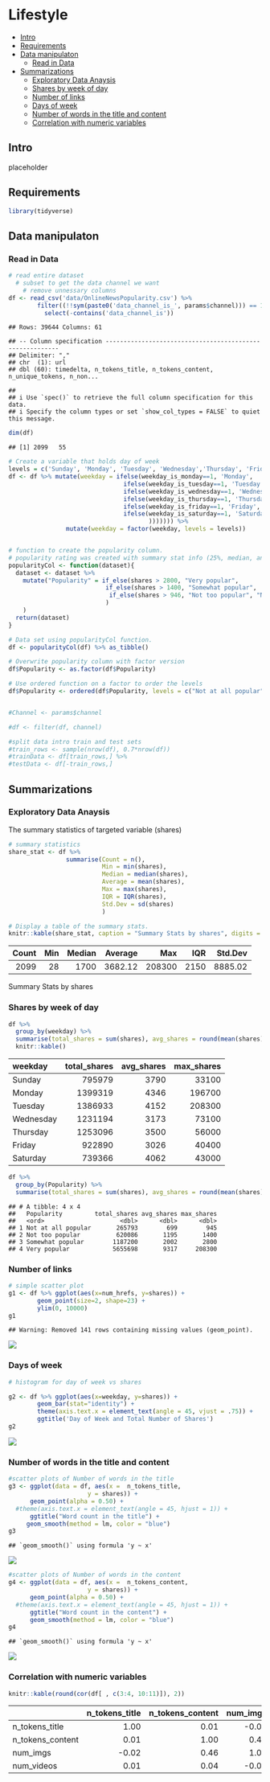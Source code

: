 Lifestyle
================

-   [Intro](#intro)
-   [Requirements](#requirements)
-   [Data manipulaton](#data-manipulaton)
    -   [Read in Data](#read-in-data)
-   [Summarizations](#summarizations)
    -   [Exploratory Data Anaysis](#exploratory-data-anaysis)
    -   [Shares by week of day](#shares-by-week-of-day)
    -   [Number of links](#number-of-links)
    -   [Days of week](#days-of-week)
    -   [Number of words in the title and
        content](#number-of-words-in-the-title-and-content)
    -   [Correlation with numeric
        variables](#correlation-with-numeric-variables)

## Intro

placeholder

## Requirements

``` r
library(tidyverse)
```

## Data manipulaton

### Read in Data

``` r
# read entire dataset
  # subset to get the data channel we want
    # remove unnessary columns
df <- read_csv('data/OnlineNewsPopularity.csv') %>%
        filter((!!sym(paste0('data_channel_is_', params$channel))) == 1) %>%
          select(-contains('data_channel_is'))
```

    ## Rows: 39644 Columns: 61

    ## -- Column specification ---------------------------------------------------------
    ## Delimiter: ","
    ## chr  (1): url
    ## dbl (60): timedelta, n_tokens_title, n_tokens_content, n_unique_tokens, n_non...

    ## 
    ## i Use `spec()` to retrieve the full column specification for this data.
    ## i Specify the column types or set `show_col_types = FALSE` to quiet this message.

``` r
dim(df)
```

    ## [1] 2099   55

``` r
# Create a variable that holds day of week
levels = c('Sunday', 'Monday', 'Tuesday', 'Wednesday','Thursday', 'Friday', 'Saturday')
df <- df %>% mutate(weekday = ifelse(weekday_is_monday==1, 'Monday', 
                                ifelse(weekday_is_tuesday==1, 'Tuesday',
                                ifelse(weekday_is_wednesday==1, 'Wednesday',
                                ifelse(weekday_is_thursday==1, 'Thursday', 
                                ifelse(weekday_is_friday==1, 'Friday',
                                ifelse(weekday_is_saturday==1, 'Saturday', 'Sunday'
                                       ))))))) %>%
                mutate(weekday = factor(weekday, levels = levels))


# function to create the popularity column. 
# popularity rating was created with summary stat info (25%, median, and 75%)
popularityCol <- function(dataset){
  dataset <- dataset %>% 
    mutate("Popularity" = if_else(shares > 2800, "Very popular",
                           if_else(shares > 1400, "Somewhat popular", 
                            if_else(shares > 946, "Not too popular", "Not at all popular")) 
                           )
    )            
  return(dataset)
}

# Data set using popularityCol function.
df <- popularityCol(df) %>% as_tibble()

# Overwrite popularity column with factor version
df$Popularity <- as.factor(df$Popularity)

# Use ordered function on a factor to order the levels
df$Popularity <- ordered(df$Popularity, levels = c("Not at all popular", "Not too popular", "Somewhat popular", "Very popular"))


#Channel <- params$channel

#df <- filter(df, channel)

#split data intro train and test sets
#train_rows <- sample(nrow(df), 0.7*nrow(df))
#trainData <- df[train_rows,] %>%
#testData <- df[-train_rows,] 
```

## Summarizations

### Exploratory Data Anaysis

The summary statistics of targeted variable (shares)

``` r
# summary statistics
share_stat <- df %>% 
                summarise(Count = n(),
                          Min = min(shares), 
                          Median = median(shares),
                          Average = mean(shares),
                          Max = max(shares),
                          IQR = IQR(shares),
                          Std.Dev = sd(shares)
                          )

# Display a table of the summary stats.
knitr::kable(share_stat, caption = "Summary Stats by shares", digits = 2)
```

| Count | Min | Median | Average |    Max |  IQR | Std.Dev |
|------:|----:|-------:|--------:|-------:|-----:|--------:|
|  2099 |  28 |   1700 | 3682.12 | 208300 | 2150 | 8885.02 |

Summary Stats by shares

### Shares by week of day

``` r
df %>%
  group_by(weekday) %>%
  summarise(total_shares = sum(shares), avg_shares = round(mean(shares)), max_shares = max(shares)) %>%
  knitr::kable()
```

| weekday   | total\_shares | avg\_shares | max\_shares |
|:----------|--------------:|------------:|------------:|
| Sunday    |        795979 |        3790 |       33100 |
| Monday    |       1399319 |        4346 |      196700 |
| Tuesday   |       1386933 |        4152 |      208300 |
| Wednesday |       1231194 |        3173 |       73100 |
| Thursday  |       1253096 |        3500 |       56000 |
| Friday    |        922890 |        3026 |       40400 |
| Saturday  |        739366 |        4062 |       43000 |

``` r
df %>% 
  group_by(Popularity) %>%
  summarise(total_shares = sum(shares), avg_shares = round(mean(shares)), max_shares = max(shares))
```

    ## # A tibble: 4 x 4
    ##   Popularity         total_shares avg_shares max_shares
    ##   <ord>                     <dbl>      <dbl>      <dbl>
    ## 1 Not at all popular       265793        699        945
    ## 2 Not too popular          620086       1195       1400
    ## 3 Somewhat popular        1187200       2002       2800
    ## 4 Very popular            5655698       9317     208300

### Number of links

``` r
# simple scatter plot
g1 <- df %>% ggplot(aes(x=num_hrefs, y=shares)) +
        geom_point(size=2, shape=23) +
        ylim(0, 10000)
g1
```

    ## Warning: Removed 141 rows containing missing values (geom_point).

![](lifestyle_files/figure-gfm/1_eda-1.png)<!-- -->

### Days of week

``` r
# histogram for day of week vs shares

g2 <- df %>% ggplot(aes(x=weekday, y=shares)) +
        geom_bar(stat="identity") + 
        theme(axis.text.x = element_text(angle = 45, vjust = .75)) +
        ggtitle('Day of Week and Total Number of Shares')
g2
```

![](lifestyle_files/figure-gfm/2_eda-1.png)<!-- -->

### Number of words in the title and content

``` r
#scatter plots of Number of words in the title
g3 <- ggplot(data = df, aes(x =  n_tokens_title, 
                      y = shares)) +
      geom_point(alpha = 0.50) + 
  #theme(axis.text.x = element_text(angle = 45, hjust = 1)) + 
      ggtitle("Word count in the title") + 
     geom_smooth(method = lm, color = "blue")  
g3
```

    ## `geom_smooth()` using formula 'y ~ x'

![](lifestyle_files/figure-gfm/unnamed-chunk-5-1.png)<!-- -->

``` r
#scatter plots of Number of words in the content
g4 <- ggplot(data = df, aes(x =  n_tokens_content, 
                      y = shares)) +
      geom_point(alpha = 0.50) + 
  #theme(axis.text.x = element_text(angle = 45, hjust = 1)) + 
      ggtitle("Word count in the content") + 
      geom_smooth(method = lm, color = "blue")  
g4
```

    ## `geom_smooth()` using formula 'y ~ x'

![](lifestyle_files/figure-gfm/unnamed-chunk-5-2.png)<!-- -->

### Correlation with numeric variables

``` r
knitr::kable(round(cor(df[ , c(3:4, 10:11)]), 2))
```

|                    | n\_tokens\_title | n\_tokens\_content | num\_imgs | num\_videos |
|:-------------------|-----------------:|-------------------:|----------:|------------:|
| n\_tokens\_title   |             1.00 |               0.01 |     -0.02 |        0.01 |
| n\_tokens\_content |             0.01 |               1.00 |      0.46 |        0.04 |
| num\_imgs          |            -0.02 |               0.46 |      1.00 |       -0.06 |
| num\_videos        |             0.01 |               0.04 |     -0.06 |        1.00 |
